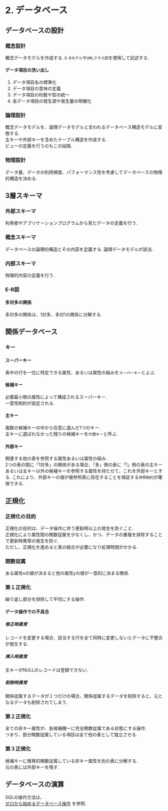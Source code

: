 # 2. データベース
## データベースの設計
### 概念設計
概念データモデルを作成する. `E-Rモデル`や`UMLクラス図`を使用して記述する.  

#### データ項目の洗い出し
1. データ項目名の標準化
2. データ項目の意味の定義
3. データ項目の桁数や型の統一
4. 各データ項目の発生源や発生量の明確化

### 論理設計
概念データモデルを、論理データモデルと言われるデータベース構造モデルに変換する.  
主キーや外部キーを含めたテーブル構造を作成する.  
ビューの定義を行うのもこの段階.  

### 物理設計
データ量、データの利用頻度、パフォーマンス性を考慮してデータベースの物理的構造を決める.  

## 3層スキーマ
### 外部スキーマ
利用者やアプリケーションプログラムから見たデータの定義を行う. 
### 概念スキーマ
データベースの論理的構造とその内容を定義する. 論理データモデルが該当.
### 内部スキーマ
物理的内容の定義を行う. 

### E-R図
#### 多対多の関係
多対多の関係は、1対多、多対1の関係に分解する.  

## 関係データベース
### キー
#### スーパーキー
表中の行を一位に特定できる属性、あるいは属性の組みを`スーパーキー`とよぶ.  
#### 候補キー
必要最小限の属性によって構成されるスーパーキー.  
一意性制約が設定される.  
#### 主キー
複数の候補キーの中から任意に選んだ1つのキー.  
主キーに選ばれなかった残りの候補キーを`代理キー`と呼ぶ.  
#### 外部キー
関連する他の表を参照する属性あるいは属性の組み.  
2つの表の間に「1対多」の関係がある場合、「多」側の表に「1」側の表の主キーあるいは主キー以外の候補キーを参照する属性を持たせて、これを外部キーとする. これにより、外部キーの値が被参照表に存在することを保証する`参照制約`が確保できる.  

## 正規化
### 正規化の目的
正規化の目的は、データ操作に伴う更新時以上の発生を防ぐこと.  
正規化により属性間の関数従属を少なくし、かつ、データの重複を排除することで更新時異常の発生を防ぐ.  
ただし、正規化を進めると表の結合が必要になり処理時間がかかる.  

### 関数従属
ある属性xの値が決まると他の属性yの値が一意的に決まる関係.  

### 第１正規化
繰り返し部分を排除して平坦にする操作.  

#### データ操作での不具合
##### 修正時異常
レコードを変更する場合、該当する行を全て同時に変更しないとデータに不整合が発生する.  

##### 挿入時異常
主キーがNULLのレコードは登録できない.  

##### 削除時異常
関係従属するデータが１つだけの場合、関係従属するデータを削除すると、元となるデータも削除されてしまう.  



### 第２正規化
全ての非キー属性が、各候補機ーに完全関数従属である状態にする操作.  
つまり、部分関数従属している項目は全て他の表として独立させる.  


### 第３正規化
候補キーに推移的関数従属している非キー属性を別の表に分解する.  
元の表には外部キーを残す.


## データベースの演算

SQLの操作方法は、  
[ゼロから始めるデータベース操作](../2.zip/content.xml)
を参照.  

